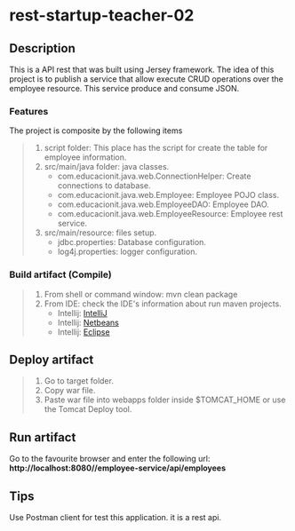 # rest-startup-teacher-02

## Description

This is a API rest that was built using Jersey framework. The idea of this project is to 
publish a service that allow execute CRUD operations over the employee resource. This
service produce and consume JSON.

### Features

The project is composite by the following items

> 1.	script folder: This place has the script for create the table for employee information.
> 2.	src/main/java folder: java classes.
>       *	com.educacionit.java.web.ConnectionHelper: Create connections to database.
>       *	com.educacionit.java.web.Employee: Employee POJO class.
>       *	com.educacionit.java.web.EmployeeDAO: Employee DAO.
>       *	com.educacionit.java.web.EmployeeResource: Employee rest service.
> 3.	src/main/resource: files setup.
>       *	jdbc.properties: Database configuration.
>       *	log4j.properties: logger configuration.


### Build artifact (Compile)

> 1.	From shell or command window: mvn clean package
> 2.	From IDE: check the IDE's information about run maven projects.
>       *	Intellij: [IntelliJ](https://www.jetbrains.com/help/idea/maven-support.html)
>       *	Intellij: [Netbeans](https://platform.netbeans.org/tutorials/nbm-maven-quickstart.html)
>       *	Intellij: [Eclipse](http://maven.apache.org/plugins/maven-eclipse-plugin/usage.html)

## Deploy artifact
> 1. Go to target folder.
> 2. Copy war file.
> 3. Paste war file into webapps folder inside $TOMCAT_HOME or use the Tomcat Deploy tool.

## Run artifact

Go to the favourite browser and enter the following url: **http://localhost:8080//employee-service/api/employees**

## Tips

Use Postman client for test this application. it is a rest api.